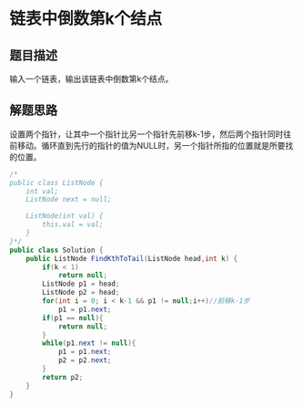 # 链表中倒数第k个结点
## 题目描述
输入一个链表，输出该链表中倒数第k个结点。
## 解题思路
设置两个指针，让其中一个指针比另一个指针先前移k-1步，然后两个指针同时往前移动。循环直到先行的指针的值为NULL时，另一个指针所指的位置就是所要找的位置。
```java
/*
public class ListNode {
    int val;
    ListNode next = null;

    ListNode(int val) {
        this.val = val;
    }
}*/
public class Solution {
    public ListNode FindKthToTail(ListNode head,int k) {
        if(k < 1)
            return null;
        ListNode p1 = head;
        ListNode p2 = head;
        for(int i = 0; i < k-1 && p1 != null;i++)//前移k-1步
            p1 = p1.next;
        if(p1 == null){
            return null;
        }
        while(p1.next != null){
            p1 = p1.next;
            p2 = p2.next;
        }
        return p2;
    }
}
```